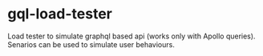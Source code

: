 # gql-load-tester
Load tester to simulate graphql based api (works only with Apollo queries). Senarios can be used to simulate user behaviours.

